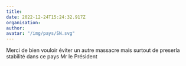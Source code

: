 ```yaml
---
title: 
date: 2022-12-24T15:24:32.917Z
organisation: 
author: 
avatar: "/img/pays/SN.svg"
---
```


Merci de bien vouloir éviter un autre massacre mais surtout de preserla stabilité dans ce pays Mr le Président 